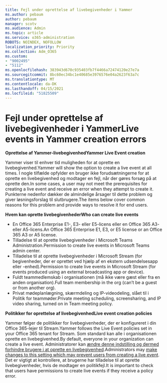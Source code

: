 ```yaml
---
title: Fejl under oprettelse af livebegivenheder i Yammer
ms.author: pebaum
author: pebaum
manager: scotv
ms.audience: Admin
ms.topic: article
ms.service: o365-administration
ROBOTS: NOINDEX, NOFOLLOW
localization_priority: Priority
ms.collection: Adm_O365
ms.custom:
- "9002495"
- "5112"
ms.openlocfilehash: 383943d670c935403fb7f4466a72474120e27e7a
ms.sourcegitcommit: 8bc60ec34bc1e40685e3976576e04a2623f63a7c
ms.translationtype: MT
ms.contentlocale: da-DK
ms.lasthandoff: 04/15/2021
ms.locfileid: "51825509"
---
```

# <a name="live-events-in-yammer-creation-errors"></a><span data-ttu-id="b07fa-102">Fejl under oprettelse af livebegivenheder i Yammer</span><span class="sxs-lookup"><span data-stu-id="b07fa-102">Live events in Yammer creation errors</span></span>

<span data-ttu-id="b07fa-103">**Oprettelse af Yammer-livebegivenhed**</span><span class="sxs-lookup"><span data-stu-id="b07fa-103">**Yammer Live Event creation**</span></span>

<span data-ttu-id="b07fa-104">Yammer viser til enhver tid muligheden for at oprette en livebegivenhed.</span><span class="sxs-lookup"><span data-stu-id="b07fa-104">Yammer will show the option to create a live event at all times.</span></span> <span data-ttu-id="b07fa-105">I nogle tilfælde opfylder en bruger ikke forudsætningerne for at oprette en livebegivenhed og modtager en fejl, når der gøres forsøg på at oprette den.</span><span class="sxs-lookup"><span data-stu-id="b07fa-105">In some cases, a user may not meet the prerequisites for creating a live event and receive an error when they attempt to create it.</span></span> <span data-ttu-id="b07fa-106">Punkterne nedenfor dækker de almindelige årsager til dette problem og giver løsningsforslag til slutbrugere.</span><span class="sxs-lookup"><span data-stu-id="b07fa-106">The items below cover common reasons for this problem and provide ways to resolve it for end users.</span></span>

<span data-ttu-id="b07fa-107">**Hvem kan oprette livebegivenheder**</span><span class="sxs-lookup"><span data-stu-id="b07fa-107">**Who can create live events**</span></span>
- <span data-ttu-id="b07fa-108">En Office 365 Enterprise E1-, E3- eller E5-licens eller en Office 365 A3- eller A5-licens.</span><span class="sxs-lookup"><span data-stu-id="b07fa-108">An Office 365 Enterprise E1, E3, or E5 license or an Office 365 A3 or A5 license.</span></span>
- <span data-ttu-id="b07fa-109">Tilladelse til at oprette livebegivenheder i Microsoft Teams Administration.</span><span class="sxs-lookup"><span data-stu-id="b07fa-109">Permission to create live events in Microsoft Teams admin center.</span></span>
- <span data-ttu-id="b07fa-110">Tilladelse til at oprette livebegivenheder i Microsoft Stream (for begivenheder, der er oprettet ved hjælp af en ekstern udsendelsesapp eller -enhed).</span><span class="sxs-lookup"><span data-stu-id="b07fa-110">Permission to create live events in Microsoft Stream (for events produced using an external broadcasting app or device).</span></span>
- <span data-ttu-id="b07fa-111">Fuldt teammedlemskab i organisationen (må ikke være gæst eller fra en anden organisation).</span><span class="sxs-lookup"><span data-stu-id="b07fa-111">Full team membership in the org (can’t be a guest or from another org).</span></span>
- <span data-ttu-id="b07fa-112">Privat mødeplanlægning, skærmdeling og IP-videodeling, slået til i Politik for teammøder.</span><span class="sxs-lookup"><span data-stu-id="b07fa-112">Private meeting scheduling, screensharing, and IP video sharing, turned on in Team meeting policy.</span></span>

<span data-ttu-id="b07fa-113">**Politikker for oprettelse af livebegivenhed**</span><span class="sxs-lookup"><span data-stu-id="b07fa-113">**Live event creation policies**</span></span>

<span data-ttu-id="b07fa-114">Yammer følger de politikker for livebegivenheder, der er konfigureret i din Office 365-lejer til Stream.</span><span class="sxs-lookup"><span data-stu-id="b07fa-114">Yammer follows the Live Event policies set in your Office 365 tenant for Stream.</span></span> <span data-ttu-id="b07fa-115">Som standard kan alle i organisationen oprette en livebegivenhed.</span><span class="sxs-lookup"><span data-stu-id="b07fa-115">By default, everyone in your organization can create a live event.</span></span> <span data-ttu-id="b07fa-116">Administratorer kan [ændre denne indstilling og dermed forhindre brugere i at oprette en livebegivenhed](https://docs.microsoft.com/stream/live-event-administration#enabling-and-restricting-users-to-creating).</span><span class="sxs-lookup"><span data-stu-id="b07fa-116">Administrators may [make changes to this setting which may prevent users from creating a live event](https://docs.microsoft.com/stream/live-event-administration#enabling-and-restricting-users-to-creating).</span></span> <span data-ttu-id="b07fa-117">Det er vigtigt at kontrollere, at brugerne har tilladelse til at oprette livebegivenheder, hvis de modtager en politikfejl.</span><span class="sxs-lookup"><span data-stu-id="b07fa-117">It is important to check that users have permissions to create live events if they receive a policy error.</span></span>

